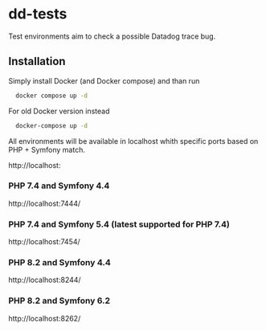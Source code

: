 
# dd-tests

Test environments aim to check a possible Datadog trace bug.


## Installation

Simply install Docker (and Docker compose) and than run

```bash
  docker compose up -d
```

For old Docker version instead

```bash
  docker-compose up -d
```

All environments will be available in localhost whith specific ports based on PHP + Symfony match.

http://localhost:<PHP-2-chars-version><Symfony-2-chars-version>

### PHP 7.4 and Symfony 4.4
http://localhost:7444/

### PHP 7.4 and Symfony 5.4 (latest supported for PHP 7.4)
http://localhost:7454/

### PHP 8.2 and Symfony 4.4
http://localhost:8244/

### PHP 8.2 and Symfony 6.2
http://localhost:8262/
